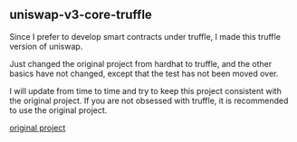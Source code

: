 ## uniswap-v3-core-truffle

Since I prefer to develop smart contracts under truffle, I made this truffle version of uniswap.

Just changed the original project from hardhat to truffle, and the other basics have not changed, except that the test has not been moved over.

I will update from time to time and try to keep this project consistent with the original project. If you are not obsessed with truffle, it is recommended to use the original project.

[original project](https://github.com/Uniswap/uniswap-v3-core)